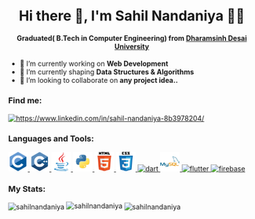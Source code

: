 
<h1 align="center">Hi there 👋, I'm Sahil Nandaniya 👨‍💻</h1>
<h4 align="center">Graduated( B.Tech in Computer Engineering) from <a href="https://www.ddu.ac.in/">Dharamsinh Desai University</a> </h4> 

<!--<p align="left"> <img src="https://komarev.com/ghpvc/?username=sahil556&label=Profile%20views&color=0e75b6&style=flat" alt="SahilNandaniya" /> </p>-->

- 🔭 I’m currently working on **Web Development**
- 🌱 I’m currently shaping **Data Structures & Algorithms**
- 👯 I’m looking to collaborate on **any project idea..**

<h3 align="left">Find me:</h3>
<p align="left">
<a href="https://www.linkedin.com/in/sahil-nandaniya-8b3978204/" target="blank"><img align="center" src="https://raw.githubusercontent.com/rahuldkjain/github-profile-readme-generator/master/src/images/icons/Social/linked-in-alt.svg" alt="https://www.linkedin.com/in/sahil-nandaniya-8b3978204/" height="30" width="40" /></a>

<h3 align="left">Languages and Tools:</h3>

<a href="https://www.cprogramming.com/" target="_blank"> <img src="https://raw.githubusercontent.com/devicons/devicon/master/icons/c/c-original.svg" alt="c" width="40" height="40"/> </a> 
<a href="https://www.cprogramming.com/" target="_blank"> <img src="https://raw.githubusercontent.com/github/explore/80688e429a7d4ef2fca1e82350fe8e3517d3494d/topics/cpp/cpp.png" alt="c++" width="40" height="40"/> </a> 
<a href="https://www.java.com" target="_blank"> <img src="https://raw.githubusercontent.com/devicons/devicon/master/icons/java/java-original.svg" alt="java" width="40" height="40"/> </a> 
<a href="https://www.cprogramming.com/" target="_blank"> <img src="https://raw.githubusercontent.com/github/explore/80688e429a7d4ef2fca1e82350fe8e3517d3494d/topics/python/python.png" alt="Python" width="40" height="40"/> </a> 
<a href="https://www.w3.org/html/" target="_blank"> <img src="https://raw.githubusercontent.com/devicons/devicon/master/icons/html5/html5-original-wordmark.svg" alt="html5" width="40" height="40"/> </a> 
<a href="https://www.w3schools.com/css/" target="_blank"> <img src="https://raw.githubusercontent.com/devicons/devicon/master/icons/css3/css3-original-wordmark.svg" alt="css3" width="40" height="40"/> </a> 
<a href="https://dart.dev" target="_blank"> <img src="https://www.vectorlogo.zone/logos/dartlang/dartlang-icon.svg" alt="dart" width="40" height="40"/> </a>
<a href="https://www.mysql.com/" target="_blank"> <img src="https://raw.githubusercontent.com/devicons/devicon/master/icons/mysql/mysql-original-wordmark.svg" alt="mysql" width="40" height="40"/> </a>
<a href="https://flutter.dev" target="_blank"> <img src="https://www.vectorlogo.zone/logos/flutterio/flutterio-icon.svg" alt="flutter" width="40" height="40"/> </a>
<a href="https://firebase.google.com/" target="_blank"> <img src="https://www.vectorlogo.zone/logos/firebase/firebase-icon.svg" alt="firebase" width="40" height="40"/> </a> 

<h3 align="left">My Stats:</h3>

<img align="center" src="https://github-readme-stats.vercel.app/api/top-langs?username=sahil556&show_icons=true&locale=en&layout=compact" alt="sahilnandaniya" /> 

<img align="cecnter" src="https://github-readme-stats.vercel.app/api?username=sahil556&show_icons=true&locale=en" alt="sahilnandaniya" />

<img align="center" src="https://github-readme-streak-stats.herokuapp.com/?user=sahil556&" alt="sahilnandaniya" />
  

